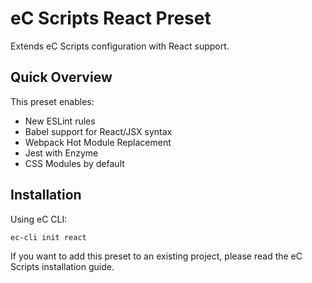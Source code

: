# eC Scripts React Preset

Extends eC Scripts configuration with React support.

## Quick Overview

This preset enables:
- New ESLint rules
- Babel support for React/JSX syntax
- Webpack Hot Module Replacement
- Jest with Enzyme
- CSS Modules by default

## Installation

Using eC CLI:
```
ec-cli init react
```

If you want to add this preset to an existing project, please read the eC Scripts installation guide.
